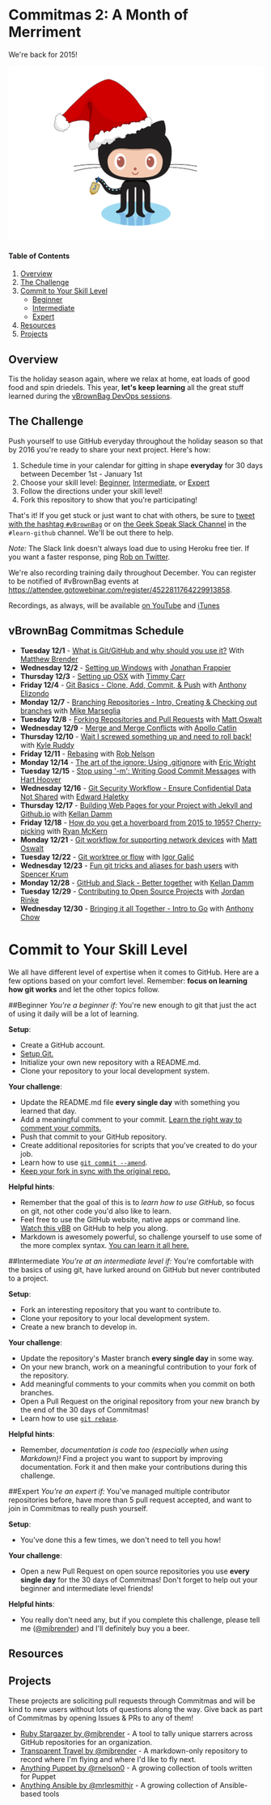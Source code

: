 # Commitmas 2: A Month of Merriment
 We're back for 2015!

![Holiday octocat](octocat/holiday-octocat.png)


#### Table of Contents

1. [Overview](#overview)
2. [The Challenge](#the-challenge)
3. [Commit to Your Skill Level](#commit-to-your-skill-level)
    * [Beginner](#beginner)
    * [Intermediate](#intermediate)
    * [Expert](#expert)
4. [Resources](#resources)
5. [Projects](#projects)

## Overview

Tis the holiday season again, where we relax at home, eat loads of good food and spin driedels. This year, **let's keep learning** all the great stuff learned during the [vBrownBag DevOps sessions](http://professionalvmware.com/vbrownbag-devops-series/).


## The Challenge

Push yourself to use GitHub everyday throughout the holiday season so that by 2016 you're ready to share your next project. Here's how:

1. Schedule time in your calendar for gitting in shape **everyday** for 30 days between December 1st - January 1st
2. Choose your skill level: [Beginner](#beginner), [Intermediate](#intermediate), or [Expert](#expert)
3. Follow the directions under your skill level!
4. Fork this repository to show that you're participating!

That's it! If you get stuck or just want to chat with others, be sure to [tweet with the hashtag `#vBrownBag`](https://twitter.com/hashtag/vbrownbag) or on [the Geek Speak Slack Channel](http://geekspeak.heroku.com) in the `#learn-github` channel. We'll be out there to help.

*Note:* The Slack link doesn't always load due to using Heroku free tier. If you want a faster response, ping [Rob on Twitter](https://twitter.com/rnelson0).

We're also recording training daily throughout December. You can register to be notified of #vBrownBag events at https://attendee.gotowebinar.com/register/4522811764229913858.

Recordings, as always, will be available [on YouTube](https://www.youtube.com/channel/UCaZf13iWhwnBdpIkrEmHLbA) and [iTunes](https://itunes.apple.com/us/podcast/professionalvmware-vbrownbag/id468638808?mt=2)

## vBrownBag Commitmas Schedule
- **Tuesday 12/1** -    [What is Git/GitHub and why should you use it?](challenges/1) With [Matthew Brender](https://twitter.com/mjbrender)
- **Wednesday 12/2** -  [Setting up Windows](challenges/2) with [Jonathan Frappier](https://twitter.com/jfrappier)
- **Thursday 12/3** -   [Setting up OSX](challenges/3) with [Timmy Carr](https://twitter.com/timmycarr)
- **Friday 12/4** -     [Git Basics - Clone, Add, Commit, & Push](challenges/4) with [Anthony Elizondo](https://twitter.com/complex)
- **Monday 12/7** -     [Branching Repositories - Intro, Creating & Checking out branches](challenges/7) with [Mike Marseglia](https://twitter.com/mmars)
- **Tuesday 12/8** -    [Forking Repositories and Pull Requests](challenges/8) with [Matt Oswalt](https://twitter.com/Mierdin)
- **Wednesday 12/9** -  [Merge and Merge Conflicts](challenges/9) with [Apollo Catlin](https://twitter.com/apollocatlin)
- **Thursday 12/10** -  [Wait I screwed something up and need to roll back!](challenges/10) with [Kyle Ruddy](https://twitter.com/kmruddy)
- **Friday 12/11** -    [Rebasing](challenges/11) with [Rob Nelson](https://twitter.com/rnelson0)
- **Monday 12/14** -    [The art of the ignore: Using .gitignore](challenges/14) with [Eric Wright](https://twitter.com/discoposse)
- **Tuesday 12/15** -   [Stop using '-m': Writing Good Commit Messages](challenges/15) with [Hart Hoover](https://twitter.com/hhoover)
- **Wednesday 12/16** - [Git Security Workflow - Ensure Confidential Data Not Shared](challenges/16) with [Edward Haletky](https://twitter.com/texiwill)
- **Thursday 12/17** -  [Building Web Pages for your Project with Jekyll and Github.io](challenges/17) with [Kellan Damm](https://twitter.com/kellandamm)
- **Friday 12/18** -    [How do you get a hoverboard from 2015 to 1955? Cherry-picking](challenges/18) with [Ryan McKern](https://twitter.com/the_mckern)
- **Monday 12/21** -    [Git workflow for supporting network devices](challenges/21) with [Matt Oswalt](https://twitter.com/Mierdin)
- **Tuesday 12/22** -   [Git worktree or flow](challenges/22) with [Igor Galić](https://github.com/hirojin)
- **Wednesday 12/23** - [Fun git tricks and aliases for bash users](challenges/23) with [Spencer Krum](https://twitter.com/nibalizer)
- **Monday 12/28** -    [GitHub and Slack - Better together](challenges/28) with [Kellan Damm](https://twitter.com/kellandamm)
- **Tuesday 12/29** -   [Contributing to Open Source Projects](challenges/29) with [Jordan Rinke](https://twitter.com/jordanrinke)
- **Wednesday 12/30** - [Bringing it all Together - Intro to Go](challenges/30) with [Anthony Chow](https://twitter.com/vCloudernBeer)


# Commit to Your Skill Level
We all have different level of expertise when it comes to GitHub. Here are a few options based on your comfort level. Remember: **focus on learning how git works** and let the other topics follow.


##Beginner
<a name="beginner"></a>
*You're a beginner if:* You're new enough to git that just the act of using it daily will be a lot of learning.

**Setup**:
* Create a GitHub account.
* [Setup Git.](https://help.github.com/articles/set-up-git/)
* Initialize your own new repository with a README.md.
* Clone your repository to your local development system.

**Your challenge**:
* Update the README.md file **every single day** with something you learned that day.
* Add a meaningful comment to your commit. [Learn the right way to comment your commits.](https://github.com/phonegap/phonegap/wiki/Git-Commit-Message-Format)
* Push that commit to your GitHub repository.
* Create additional repositories for scripts that you've created to do your job.
* Learn how to use [`git commit --amend`](http://rnelson0.com/2014/12/26/using-git-amend-for-quick-corrections).
* [Keep your fork in sync with the original repo.](http://rnelson0.com/2014/12/27/updating-your-git-fork-from-the-original-repo/)

**Helpful hints**:
* Remember that the goal of this is to *learn how to use GitHub*, so focus on git, not other code you'd also like to learn.
* Feel free to use the GitHub website, native apps or command line. [Watch this vBB](http://neckbeardinfluence.com/technical-quick-hacking-your-way-into-github/) on GitHub to help you along.
* Markdown is awesomely powerful, so challenge yourself to use some of the more complex syntax. [You can learn it all here.](http://daringfireball.net/projects/markdown/syntax)


##Intermediate
<a name="intermediate"></a>
*You're at an intermediate level if:* You're comfortable with the basics of using git, have lurked around on GitHub but never contributed to a project.

**Setup**:
* Fork an interesting repository that you want to contribute to.
* Clone your repository to your local development system.
* Create a new branch to develop in.

**Your challenge**:
* Update the repository's Master branch **every single day** in some way.
* On your new branch, work on a meaningful contribution to your fork of the repository.
* Add meaningful comments to your commits when you commit on both branches.
* Open a Pull Request on the original repository from your new branch by the end of the 30 days of Commitmas!
* Learn how to use [`git rebase`](http://rnelson0.com/2014/12/23/using-git-rebase-to-rewrite-history/).

**Helpful hints**:
* Remember, *documentation is code too (especially when using Markdown)!* Find a project you want to support by improving documentation. Fork it and then make your contributions during this challenge.

##Expert
<a name="expert"></a>
*You're an expert if:* You've managed multiple contributor repositories before, have more than 5 pull request accepted, and want to join in Commitmas to really push yourself.

**Setup**:
* You've done this a few times, we don't need to tell you how!

**Your challenge**:
* Open a new Pull Request on open source repositories you use **every single day** for the 30 days of Commitmas! Don't forget to help out your beginner and intermediate level friends!


**Helpful hints**:
* You really don't need any, but if you complete this challenge, please tell me ([@mjbrender](http://twitter.com/mjbrender)) and I'll definitely buy you a beer.

## Resources
<a name="resources"></a>

## Projects
<a name="projects"></a>

These projects are soliciting pull requests through Commitmas and will be kind to new users without lots of questions along the way. Give back as part of Commitmas by opening Issues & PRs to any of them!

* [Ruby Stargazer by @mjbrender](https://github.com/mjbrender/ruby-stargazer) - A tool to tally unique starrers across GitHub repositories for an organization.
* [Transparent Travel by @mjbrender](https://github.com/mjbrender/transparent-travel) - A markdown-only repository to record where I'm flying and where I'd like to fly next.
* [Anything Puppet by @rnelson0](https://github.com/rnelson0?tab=repositories) - A growing collection of tools written for Puppet
* [Anything Ansible by @mrlesmithjr](https://github.com/mrlesmithjr?tab=repositories) - A growing collection of Ansible-based tools
